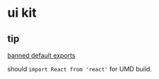 # ui kit

## tip

[banned default exports](https://blog.neufund.org/why-we-have-banned-default-exports-and-you-should-do-the-same-d51fdc2cf2ad)


should `import React from 'react'` for UMD build.
